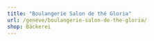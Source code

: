 ```yaml
---
title: "Boulangerie Salon de thé Gloria"
url: /geneve/boulangerie-salon-de-the-gloria/
shop: Bäckerei
---
```

